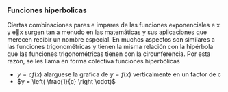 ### Funciones hiperbolicas 

Ciertas combinaciones pares e impares de las funciones exponenciales e x y ex surgen tan a menudo en las matemáticas y sus aplicaciones que merecen recibir un nombre especial. En muchos aspectos son similares a las funciones trigonométricas y tienen la misma relación con la hipérbola que las funciones trigonométricas tienen con la circunferencia. Por esta razón, se les llama en forma colectiva funciones hiperbólicas

- $y = cf(x)$ alarguese la grafica de $y = f(x)$ verticalmente en un factor de c
- $y = \left( \frac{1}{c} \right \cdot)$ 